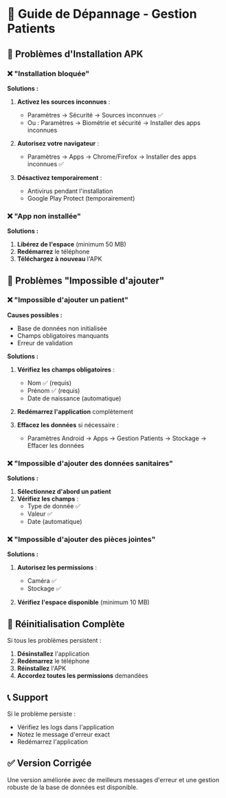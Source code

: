 # 🔧 Guide de Dépannage - Gestion Patients

## 📱 Problèmes d'Installation APK

### ❌ "Installation bloquée"
**Solutions :**
1. **Activez les sources inconnues** :
   - Paramètres → Sécurité → Sources inconnues ✅
   - Ou : Paramètres → Biométrie et sécurité → Installer des apps inconnues

2. **Autorisez votre navigateur** :
   - Paramètres → Apps → Chrome/Firefox → Installer des apps inconnues ✅

3. **Désactivez temporairement** :
   - Antivirus pendant l'installation
   - Google Play Protect (temporairement)

### ❌ "App non installée"
**Solutions :**
1. **Libérez de l'espace** (minimum 50 MB)
2. **Redémarrez** le téléphone
3. **Téléchargez à nouveau** l'APK

## 💾 Problèmes "Impossible d'ajouter"

### ❌ "Impossible d'ajouter un patient"
**Causes possibles :**
- Base de données non initialisée
- Champs obligatoires manquants
- Erreur de validation

**Solutions :**
1. **Vérifiez les champs obligatoires** :
   - Nom ✅ (requis)
   - Prénom ✅ (requis)
   - Date de naissance (automatique)

2. **Redémarrez l'application** complètement

3. **Effacez les données** si nécessaire :
   - Paramètres Android → Apps → Gestion Patients → Stockage → Effacer les données

### ❌ "Impossible d'ajouter des données sanitaires"
**Solutions :**
1. **Sélectionnez d'abord un patient**
2. **Vérifiez les champs** :
   - Type de donnée ✅
   - Valeur ✅
   - Date (automatique)

### ❌ "Impossible d'ajouter des pièces jointes"
**Solutions :**
1. **Autorisez les permissions** :
   - Caméra ✅
   - Stockage ✅

2. **Vérifiez l'espace disponible** (minimum 10 MB)

## 🔄 Réinitialisation Complète

Si tous les problèmes persistent :

1. **Désinstallez** l'application
2. **Redémarrez** le téléphone  
3. **Réinstallez** l'APK
4. **Accordez toutes les permissions** demandées

## 📞 Support

Si le problème persiste :
- Vérifiez les logs dans l'application
- Notez le message d'erreur exact
- Redémarrez l'application

## ✅ Version Corrigée

Une version améliorée avec de meilleurs messages d'erreur et une gestion robuste de la base de données est disponible.
